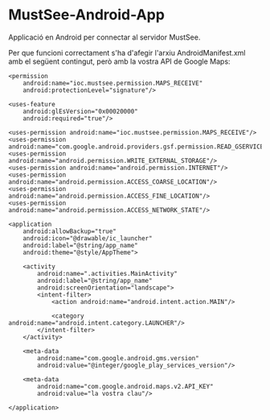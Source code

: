 MustSee-Android-App
===================

Applicació en Android per connectar al servidor MustSee.

Per que funcioni correctament s'ha d'afegir l'arxiu AndroidManifest.xml amb el següent contingut, però amb la vostra API de Google Maps:

<?xml version="1.0" encoding="utf-8"?>
<manifest xmlns:android="http://schemas.android.com/apk/res/android"
          package="ioc.mustsee">

    <permission
        android:name="ioc.mustsee.permission.MAPS_RECEIVE"
        android:protectionLevel="signature"/>

    <uses-feature
        android:glEsVersion="0x00020000"
        android:required="true"/>

    <uses-permission android:name="ioc.mustsee.permission.MAPS_RECEIVE"/>
    <uses-permission android:name="com.google.android.providers.gsf.permission.READ_GSERVICES"/>
    <uses-permission android:name="android.permission.WRITE_EXTERNAL_STORAGE"/>
    <uses-permission android:name="android.permission.INTERNET"/>
    <uses-permission android:name="android.permission.ACCESS_COARSE_LOCATION"/>
    <uses-permission android:name="android.permission.ACCESS_FINE_LOCATION"/>
    <uses-permission android:name="android.permission.ACCESS_NETWORK_STATE"/>

    <application
        android:allowBackup="true"
        android:icon="@drawable/ic_launcher"
        android:label="@string/app_name"
        android:theme="@style/AppTheme">

        <activity
            android:name=".activities.MainActivity"
            android:label="@string/app_name"
            android:screenOrientation="landscape">
            <intent-filter>
                <action android:name="android.intent.action.MAIN"/>

                <category android:name="android.intent.category.LAUNCHER"/>
            </intent-filter>
        </activity>

        <meta-data
            android:name="com.google.android.gms.version"
            android:value="@integer/google_play_services_version"/>

        <meta-data
            android:name="com.google.android.maps.v2.API_KEY"
            android:value="la vostra clau"/>

    </application>


